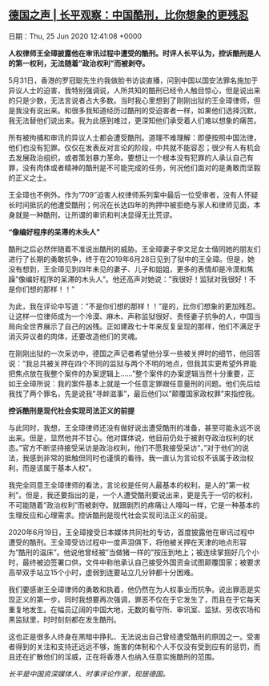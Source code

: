 [德国之声 | 长平观察：中国酷刑，比你想象的更残忍](https://chinadigitaltimes.net/chinese/2020/06/%e5%be%b7%e5%9b%bd%e4%b9%8b%e5%a3%b0-%e9%95%bf%e5%b9%b3%e8%a7%82%e5%af%9f%ef%bc%9a%e4%b8%ad%e5%9b%bd%e9%85%b7%e5%88%91%ef%bc%8c%e6%af%94%e4%bd%a0%e6%83%b3%e8%b1%a1%e7%9a%84%e6%9b%b4%e6%ae%8b/)
------
日期：Thu, 25 Jun 2020 12:41:08 +0000

<p><strong>人权律师王全璋披露他在审讯过程中遭受的酷刑。时评人长平认为，控诉酷刑是人的第一权利，无法随着&#8221;政治权利&#8221;而被剥夺。</strong></p><p>5月31日，香港的罗冠聪先生约我做脸书访谈直播，问到中国以国安法罪名施加于异议人士的迫害，我特别强调说，人所共知的酷刑已经令人触目惊心，但是说出来的只是少数，无法言说者占大多数。当时我心里想到了刚刚出狱的王全璋律师，但是我没有说出来。和很多我知道经历过酷刑的受迫害者一样，如果他们选择沉默，我无法替他们说出来。我为此感到难过，更深知他们承受着人们难以想象的痛苦。</p><div class="group"><div class="longText"><p>所有被拘捕和审讯的异议人士都会遭受酷刑。道理不难理解：即便按照中国法律，他们也没有犯罪。仅仅在发表反对言论的阶段，中共就不能容忍；很少有人有机会去发展政治组织，或者策划暴力革命。要想让一个根本没有犯罪的人承认自己有罪，没有肉体或者精神的酷刑是不可能完成的任务，何况他们面对的是勇敢而坚毅的正义之士。</p><p>王全璋也不例外。作为&#8221;709&#8243;迫害人权律师系列案中最后一位受审者，没有人怀疑长时间抵抗的他遭受酷刑；何况在长达四年的拘押中被拒绝与家人和律师见面，本身就是一种酷刑，让所谓的审讯和判决显得无比荒谬。</p><p><strong>&#8220;像编好程序的呆滞的木头人&#8221;</strong></p><p>酷刑之后必然伴随着不准说出酷刑的威胁。王全璋妻子李文足女士偕同她的朋友们进行了长期的勇敢抗争，终于在2019年6月28日见到了狱中的王全璋。但是，她没有想到，王全璋见到四年未见的妻子、儿子和姐姐，更多的表情却是冷漠和焦躁&#8221;像编好程序的呆滞的木头人&#8221;。他还高声对她说：&#8221;我很好！监狱对我很好！不是你们想的那样！！&#8221;</p><p>为此，我在评论中写道：&#8221;不是你们想的那样！！&#8221;是的，比你们想象的更加残忍。让这样一位律师成为一个冷漠、麻木、声称监狱很好、责怪妻子抗争的人，中国当局向全世界展示了自己的凶残。正如建政七十年来反复呈现的那样，他们不满足于消灭异议者的肉体，还要改造他们的灵魂。</p><p>在刚刚出狱的一次采访中，德国之声记者希望他分享一些被关押时的细节，他回答说：&#8221;我总共被关押在四个不同的监狱与两个不明的地点，但我其实更希望外界能把焦点放在我整个案件的办案逻辑上……&#8221;整个案件的办案逻辑当然十分重要，正如王全璋所说：我的案件基本上就是一个任意定罪跟任意量刑的问题。他们先后给我找了两个罪名，先是说我&#8221;寻衅滋事&#8221;，最后他们以&#8221;颠覆国家政权罪&#8221;来指控我。</p><p><strong>控诉酷刑是现代社会实现司法正义的前提</strong></p><p>与此同时，我想，王全璋律师还没有做好说出遭受酷刑的准备，甚至可能永远不说出来。但是，显然他并不甘心。他对媒体说，他目前仍处于被剥夺政治权利的状态。&#8221;官方不断坚持接受采访是政治权利，他们不愿我接受采访&#8221;，&#8221;对于他们的说法，我感到非常的抵触但同时也谨慎的看待。我一直认为言论权不该属于政治权利，而是该属于基本人权&#8221;。</p><p>我完全同意王全璋律师的看法，言论权是任何人最基本的权利，是人的&#8221;第一权利&#8221;。但是，我还要指出的是，一个人遭受酷刑要说出来，更是先于一切的权利，不可能随着&#8221;政治权利&#8221;而被剥夺。就跟剧烈的疼痛让人嚎叫一样，它是一种基本的生理反应和心理需求。控诉酷刑是现代社会实现司法正义的前提。</p><p>2020年6月19日，王全璋接受日本媒体共同社的专访，首度披露他在审讯过程中遭受的酷刑。王全璋受访过程中一度声泪俱下，将他被关押在天津的地点形容为&#8221;酷刑的温床&#8221;。他说他曾经被&#8221;当做猪一样的&#8221;按压到地上；被连续掌掴好几个小时，最终被迫签署口供，文件中称他承认自己接受外国资金试图颠覆国家；被要求高举双手站立15个小时，虚弱到连要站立几分钟都十分困难。</p><p>我们要感谢王全璋律师的勇敢和执着，他仍然在为人权事业而抗争。说出罪恶是实现正义的第一步。同时我想要再次强调，罪恶不仅在于它发生了，而且在于它每天重复地发生。在幅员辽阔的中国大地，无数的看守所、审讯室、监狱、劳改农场和黑监狱里，时时刻刻都在发生酷刑。</p><p>这也正是很多人终身在黑暗中挣扎、无法说出自己曾经遭受酷刑的原因之一。受害者得到的关注和支持还远远不够，施害的体制和个人不仅没有受到应有的惩罚，而且还在扩散他们的淫威，正在将香港人也纳入任意实施酷刑的范围。</p><p><em>长平是中国资深媒体人、时事评论作家，现居德国。</em></p></div></div>
